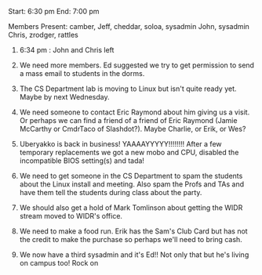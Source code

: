 Start: 6:30 pm End: 7:00 pm </p><p>
Members Present: camber, Jeff, cheddar, soloa, sysadmin John, sysadmin Chris, zrodger, rattles </p><p>
1. 6:34 pm : John and Chris left </p><p>
2. We need more members.  Ed suggested we try to get permission to send a mass email to students in the dorms. </p><p>
3. The CS Department lab is moving to Linux but isn't quite ready yet.  Maybe by next Wednesday. </p><p>
4. We need someone to contact Eric Raymond about him giving us a visit.  Or perhaps we can find a friend of a friend of Eric Raymond (Jamie McCarthy or CmdrTaco of Slashdot?).  Maybe Charlie, or Erik, or Wes? </p><p>
5. Uberyakko is back in business! YAAAAYYYYY!!!!!!!!  After a few temporary replacements we got a new mobo and CPU, disabled the incompatible BIOS setting(s) and tada! </p><p>
6. We need to get someone in the CS Department to spam the students about the Linux install and meeting.  Also spam the Profs and TAs and have them tell the students during class about the party. </p><p>
7. We should also get a hold of Mark Tomlinson about getting the WIDR stream moved to WIDR's office. </p><p>
8. We need to make a food run.  Erik has the Sam's Club Card but has not the credit to make the purchase so perhaps we'll need to bring cash. </p><p>
9. We now have a third sysadmin and it's Ed!!  Not only that but he's living on campus too!  Rock on </p><p>
</p>
